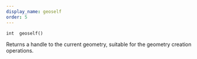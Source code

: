 ```yaml
---
display_name: geoself
order: 5
---
```

`int  geoself()`

Returns a handle to the current geometry, suitable for the geometry creation operations.
